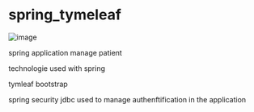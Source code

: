 # spring_tymeleaf

![image](https://user-images.githubusercontent.com/73069773/164428707-7d7c97de-7f84-4014-9ff2-e80bf70eb8ef.png)


spring application manage patient 

technologie used with spring 

tymleaf
bootstrap


spring security jdbc used to manage authenftification in the application

